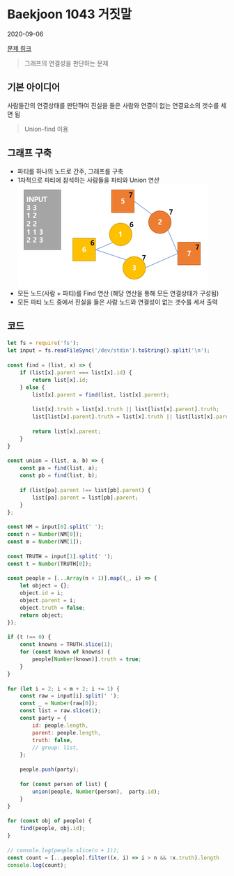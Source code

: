 # Baekjoon 1043 거짓말 

<span class="write-date">2020-09-06</span>

[문제 링크](https://www.acmicpc.net/problem/1043)

> 그래프의 연결성을 판단하는 문제

## 기본 아이디어
사람들간의 연결상태를 판단하여 진실을 들은 사람와 연결이 없는 연결요소의 갯수를 세면 됨
> Union-find 이용

## 그래프 구축
* 파티를 하나의 노드로 간주, 그래프를 구축
* 1차적으로 파티에 참석하는 사람들을 파티와 Union 연산  
![graph](p1043_graph.png) 
* 모든 노드(사람 + 파티)를 Find 연산 (해당 연산을 통해 모든 연결상태가 구성됨)
* 모든 파티 노드 중에서 진실을 들은 사람 노드와 연결성이 없는 갯수를 세서 출력

## 코드
``` js
let fs = require('fs');
let input = fs.readFileSync('/dev/stdin').toString().split('\n');

const find = (list, x) => {
    if (list[x].parent === list[x].id) {
        return list[x].id;
    } else {
        list[x].parent = find(list, list[x].parent);

        list[x].truth = list[x].truth || list[list[x].parent].truth;
        list[list[x].parent].truth = list[x].truth || list[list[x].parent].truth;

        return list[x].parent;
    }
}

const union = (list, a, b) => {
    const pa = find(list, a);
    const pb = find(list, b);

    if (list[pa].parent !== list[pb].parent) {
        list[pa].parent = list[pb].parent;
    }
};

const NM = input[0].split(' ');
const n = Number(NM[0]);
const m = Number(NM[1]);

const TRUTH = input[1].split(' ');
const t = Number(TRUTH[0]);

const people = [...Array(n + 1)].map((_, i) => {
    let object = {};
    object.id = i;
    object.parent = i;
    object.truth = false;
    return object;
});

if (t !== 0) {
    const knowns = TRUTH.slice(1);
    for (const known of knowns) {
        people[Number(known)].truth = true;
    }
}

for (let i = 2; i < m + 2; i += 1) {
    const raw = input[i].split(' ');
    const _ = Number(raw[0]);
    const list = raw.slice(1);
    const party = {
        id: people.length,
        parent: people.length,
        truth: false,
        // group: list,
    };
    
    people.push(party);
    
    for (const person of list) {
        union(people, Number(person),  party.id);
    }
}

for (const obj of people) {
    find(people, obj.id);
}

// console.log(people.slice(n + 1));
const count = [...people].filter((x, i) => i > n && !x.truth).length
console.log(count);
```